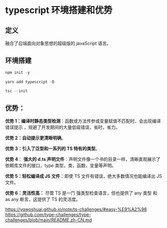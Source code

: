 # typescript 环境搭建和优势

## 定义

融合了后端面向对象思想的超级版的 javaScript 语言。

## 环境搭建

```ts
npm init -y
​
yarn add typescript -D
​
tsc --init
```

## 优势：

**优势 1：编译时静态类型检测**：函数或方法传参或变量赋值不匹配时，会出现编译错误提示 ，规避了开发期间的大量低级错误，省时，省力。

**优势 2：自动提示更清晰明确**。

**优势 3：引入了泛型和一系列的 TS 特有的类型**。

**优势 4**： **强大的 d.ts 声明文件**：声明文件像一个书的目录一样，清晰直观展示了依赖库文件的接口，type 类型，类，函数，变量等声明。

**优势 5：轻松编译成 JS 文件**：即使 TS 文件有错误，绝大多数情况也能编译出 JS 文件。

**优势 6：灵活性高：** 尽管 TS 是一门 强类型检查语言，但也提供了 any 类型 和 as any 断言，这提供了 TS 的灵活度。

https://yqwoshuai.github.io/note/ts-challenges/#easy-%E9%A2%98
https://github.com/type-challenges/type-challenges/blob/main/README.zh-CN.md
